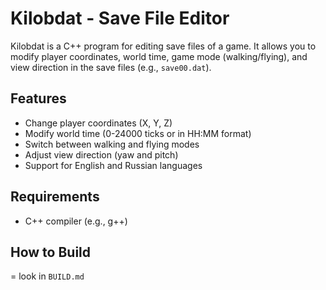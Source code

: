 # Kilobdat - Save File Editor

Kilobdat is a C++ program for editing save files of a game. It allows you to modify player coordinates, world time, game mode (walking/flying), and view direction in the save files (e.g., `save00.dat`).

## Features
- Change player coordinates (X, Y, Z)
- Modify world time (0-24000 ticks or in HH:MM format)
- Switch between walking and flying modes
- Adjust view direction (yaw and pitch)
- Support for English and Russian languages

## Requirements
- C++ compiler (e.g., g++)

## How to Build
= look in `BUILD.md`
